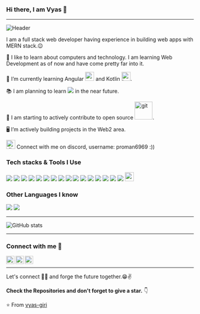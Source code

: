 ### Hi there, I am Vyas 👋

---
![Header](https://media.giphy.com/media/Cmr1OMJ2FN0B2/giphy.gif "Header")

I am a full stack web developer having experience in building web apps with MERN stack.:wink:
 
 🔭 I like to learn about computers and technology. I am learning Web Development as of now and have come pretty far into it.
 
  🌱 I’m currently learning Angular <img style="vertical-align: middle justify-content: center align-items:center" width="24" height="24" src="https://img.icons8.com/color/48/angularjs.png" alt="angularjs"/> and Kotlin <img style="vertical-align: middle justify-content: center align-items:center" width="24" height="24" src="https://img.icons8.com/color/48/kotlin.png" alt="kotlin"/>.
 
 :books: I am planning to learn <img style="vertical-align: middle justify-content: center align-items:center" src="https://img.shields.io/badge/-Flutter-3a495d?style=flat&logo=flutter&logoColor=67b7f7"> in the near future.
 
 👯 I am starting to actively contribute to open source <img style="vertical-align: middle justify-content: center align-items:center" width="48" height="48" src="https://img.icons8.com/color/48/git.png" alt="git"/>.
 
 🖥 I’m actively building projects in the Web2 area.


<img style="vertical-align: middle justify-content: center align-items:center" width="24" height="24" src="https://img.icons8.com/color/48/discord--v2.png" alt="discord--v2"/> Connect with me on discord, username: proman6969 :))


### Tech stacks & Tools I Use

<img src = "https://img.shields.io/badge/-HTML5-E34F26?style=flat&logo=html5&logoColor=white"> <img src = "https://img.shields.io/badge/-CSS3-1572B6?style=flat&logo=css3&logoColor=white">
<img src="https://img.shields.io/badge/-Bootstrap-563D7C?style=flat&logo=bootstrap&logoColor=white">
<img src="https://img.shields.io/badge/-JavaScript-eed718?style=flat&logo=javascript&logoColor=ffffff">
<img src="https://img.shields.io/badge/-React-000000?style=flat&logo=react&logoColor=00c8ff">
<img src="https://img.shields.io/badge/-MongoDB-4DB33D?style=flat&logo=mongodb&logoColor=FFFFFF">
<img src="https://img.shields.io/badge/-MySQL-F29111?style=flat&logo=mysql&logoColor=FFFFFF">
<img src="https://img.shields.io/badge/-Express.js-787878?style=flat">
<img src="https://img.shields.io/badge/-Node.js-3C873A?style=flat&logo=Node.js&logoColor=white">
<img src="https://img.shields.io/badge/-Firebase-FFA611?style=flat&logo=firebase&logoColor=FFFFFF">
<img src="http://img.shields.io/badge/-Google%20Cloud%20Platform-4285F4?style=flat&logo=google%20cloud&logoColor=white">
<img src="https://img.shields.io/badge/-Progressive Web Apps-5A0FC8?style=flat">
<img src="http://img.shields.io/badge/-Git-F1502F?style=flat&logo=git&logoColor=FFFFFF">
<img src="http://img.shields.io/badge/-Github-000000?style=flat&logo=github&logoColor=FFFFFF">
<img src="http://img.shields.io/badge/-VS%20Code-007ACC?style=flat&logo=visual%20studio%20code&logoColor=white">
<img src="http://img.shields.io/badge/-Vercel-black?style=flat&logo=vercel&logoColor=white">
<img style="vertical-align: middle justify-content: center align-items:center" width="24" height="24" src="https://img.icons8.com/color/48/nextjs.png" alt="nextjs"/>

### Other Languages I know
<img src="https://img.shields.io/badge/-C%20&%20C++-659ad2?style=flat&logo=c%2B%2B&logoColor=ffffff"> <img src="https://img.shields.io/badge/-Python-black?style=flat&logo=python&logoColor=white"> 

---

![GitHub stats](https://github-readme-stats.vercel.app/api?username=vyas-giri&show_icons=true&hide_border=true)


---


### Connect with me  💬 
[<img align="left" alt="vyasgiri3 | Twitter" width="22px" src="https://img.icons8.com/color/48/twitter--v1.png" />][twitter]
[<img align="left" alt="vyas-giri | LinkedIn" width="22px" src="https://img.icons8.com/color/48/linkedin.png" />][linkedin]
[<img align="left" alt="vyas_kun | Instagram" width="22px" src="https://img.icons8.com/color/48/instagram-new--v1.png" />][instagram]

<br/>

<hr/>

Let's connect 👨‍💻 and forge the future together.😁✌

**Check the Repositories and don't forget to give a star.** 👇

:star: From [vyas-giri](https://github.com/vyas-giri)

[twitter]: https://twitter.com/vyasgiri3
[instagram]: https://www.instagram.com/vyas_kun/
[linkedin]: https://www.linkedin.com/in/vyas-giri
